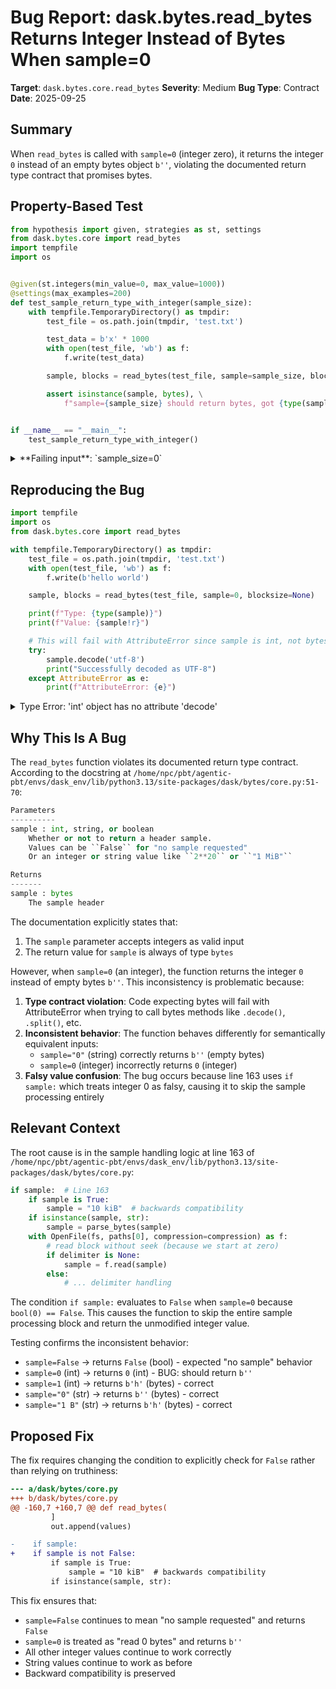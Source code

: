 # Bug Report: dask.bytes.read_bytes Returns Integer Instead of Bytes When sample=0

**Target**: `dask.bytes.core.read_bytes`
**Severity**: Medium
**Bug Type**: Contract
**Date**: 2025-09-25

## Summary

When `read_bytes` is called with `sample=0` (integer zero), it returns the integer `0` instead of an empty bytes object `b''`, violating the documented return type contract that promises bytes.

## Property-Based Test

```python
from hypothesis import given, strategies as st, settings
from dask.bytes.core import read_bytes
import tempfile
import os


@given(st.integers(min_value=0, max_value=1000))
@settings(max_examples=200)
def test_sample_return_type_with_integer(sample_size):
    with tempfile.TemporaryDirectory() as tmpdir:
        test_file = os.path.join(tmpdir, 'test.txt')

        test_data = b'x' * 1000
        with open(test_file, 'wb') as f:
            f.write(test_data)

        sample, blocks = read_bytes(test_file, sample=sample_size, blocksize=None)

        assert isinstance(sample, bytes), \
            f"sample={sample_size} should return bytes, got {type(sample).__name__}"


if __name__ == "__main__":
    test_sample_return_type_with_integer()
```

<details>

<summary>
**Failing input**: `sample_size=0`
</summary>
```
Traceback (most recent call last):
  File "/home/npc/pbt/agentic-pbt/worker_/25/hypo.py", line 24, in <module>
    test_sample_return_type_with_integer()
    ~~~~~~~~~~~~~~~~~~~~~~~~~~~~~~~~~~~~^^
  File "/home/npc/pbt/agentic-pbt/worker_/25/hypo.py", line 8, in test_sample_return_type_with_integer
    @settings(max_examples=200)
                   ^^^
  File "/home/npc/miniconda/lib/python3.13/site-packages/hypothesis/core.py", line 2124, in wrapped_test
    raise the_error_hypothesis_found
  File "/home/npc/pbt/agentic-pbt/worker_/25/hypo.py", line 19, in test_sample_return_type_with_integer
    assert isinstance(sample, bytes), \
           ~~~~~~~~~~^^^^^^^^^^^^^^^
AssertionError: sample=0 should return bytes, got int
Falsifying example: test_sample_return_type_with_integer(
    sample_size=0,
)
Explanation:
    These lines were always and only run by failing examples:
        /home/npc/pbt/agentic-pbt/worker_/25/hypo.py:20
```
</details>

## Reproducing the Bug

```python
import tempfile
import os
from dask.bytes.core import read_bytes

with tempfile.TemporaryDirectory() as tmpdir:
    test_file = os.path.join(tmpdir, 'test.txt')
    with open(test_file, 'wb') as f:
        f.write(b'hello world')

    sample, blocks = read_bytes(test_file, sample=0, blocksize=None)

    print(f"Type: {type(sample)}")
    print(f"Value: {sample!r}")

    # This will fail with AttributeError since sample is int, not bytes
    try:
        sample.decode('utf-8')
        print("Successfully decoded as UTF-8")
    except AttributeError as e:
        print(f"AttributeError: {e}")
```

<details>

<summary>
Type Error: 'int' object has no attribute 'decode'
</summary>
```
Type: <class 'int'>
Value: 0
AttributeError: 'int' object has no attribute 'decode'
```
</details>

## Why This Is A Bug

The `read_bytes` function violates its documented return type contract. According to the docstring at `/home/npc/pbt/agentic-pbt/envs/dask_env/lib/python3.13/site-packages/dask/bytes/core.py:51-70`:

```python
Parameters
----------
sample : int, string, or boolean
    Whether or not to return a header sample.
    Values can be ``False`` for "no sample requested"
    Or an integer or string value like ``2**20`` or ``"1 MiB"``

Returns
-------
sample : bytes
    The sample header
```

The documentation explicitly states that:
1. The `sample` parameter accepts integers as valid input
2. The return value for `sample` is always of type `bytes`

However, when `sample=0` (an integer), the function returns the integer `0` instead of empty bytes `b''`. This inconsistency is problematic because:

1. **Type contract violation**: Code expecting bytes will fail with AttributeError when trying to call bytes methods like `.decode()`, `.split()`, etc.
2. **Inconsistent behavior**: The function behaves differently for semantically equivalent inputs:
   - `sample="0"` (string) correctly returns `b''` (empty bytes)
   - `sample=0` (integer) incorrectly returns `0` (integer)
3. **Falsy value confusion**: The bug occurs because line 163 uses `if sample:` which treats integer 0 as falsy, causing it to skip the sample processing entirely

## Relevant Context

The root cause is in the sample handling logic at line 163 of `/home/npc/pbt/agentic-pbt/envs/dask_env/lib/python3.13/site-packages/dask/bytes/core.py`:

```python
if sample:  # Line 163
    if sample is True:
        sample = "10 kiB"  # backwards compatibility
    if isinstance(sample, str):
        sample = parse_bytes(sample)
    with OpenFile(fs, paths[0], compression=compression) as f:
        # read block without seek (because we start at zero)
        if delimiter is None:
            sample = f.read(sample)
        else:
            # ... delimiter handling
```

The condition `if sample:` evaluates to `False` when `sample=0` because `bool(0) == False`. This causes the function to skip the entire sample processing block and return the unmodified integer value.

Testing confirms the inconsistent behavior:
- `sample=False` → returns `False` (bool) - expected "no sample" behavior
- `sample=0` (int) → returns `0` (int) - BUG: should return `b''`
- `sample=1` (int) → returns `b'h'` (bytes) - correct
- `sample="0"` (str) → returns `b''` (bytes) - correct
- `sample="1 B"` (str) → returns `b'h'` (bytes) - correct

## Proposed Fix

The fix requires changing the condition to explicitly check for `False` rather than relying on truthiness:

```diff
--- a/dask/bytes/core.py
+++ b/dask/bytes/core.py
@@ -160,7 +160,7 @@ def read_bytes(
         ]
         out.append(values)

-    if sample:
+    if sample is not False:
         if sample is True:
             sample = "10 kiB"  # backwards compatibility
         if isinstance(sample, str):
```

This fix ensures that:
- `sample=False` continues to mean "no sample requested" and returns `False`
- `sample=0` is treated as "read 0 bytes" and returns `b''`
- All other integer values continue to work correctly
- String values continue to work as before
- Backward compatibility is preserved